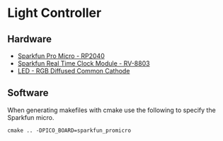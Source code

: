 # Light Controller

## Hardware
- [Sparkfun Pro Micro - RP2040](https://www.sparkfun.com/products/18288)
- [Sparkfun Real Time Clock Module - RV-8803](https://www.sparkfun.com/products/16281)
- [LED - RGB Diffused Common Cathode](https://www.sparkfun.com/products/9264)

## Software

When generating makefiles with cmake use the following to specify the Sparkfun micro.

```cmake .. -DPICO_BOARD=sparkfun_promicro```